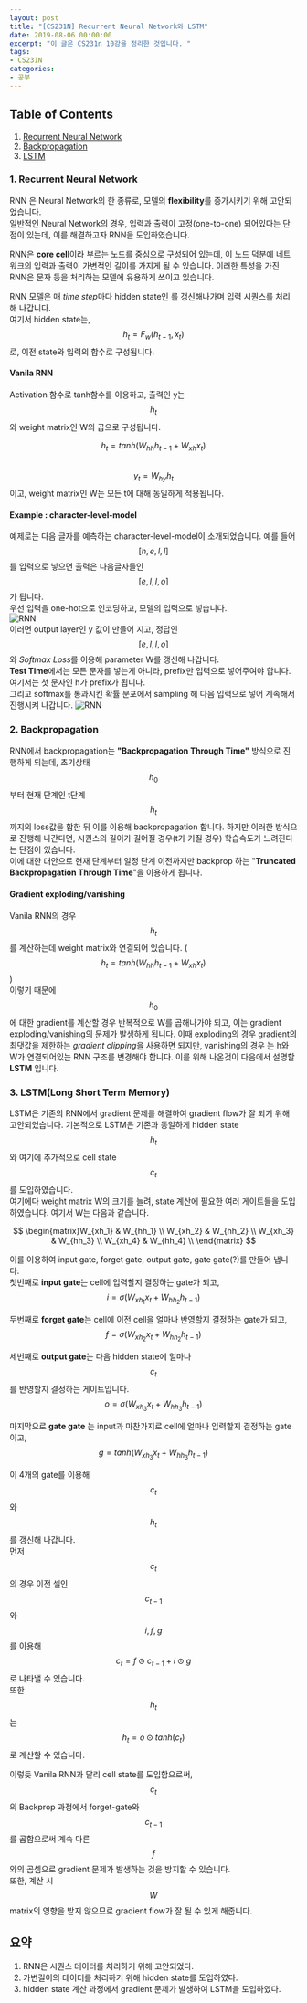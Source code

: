 ```yaml
---
layout: post
title: "[CS231N] Recurrent Neural Network와 LSTM"
date: 2019-08-06 00:00:00
excerpt: "이 글은 CS231n 10강을 정리한 것입니다. "  
tags:
- CS231N
categories:
- 공부
---
```

## Table of Contents
1. [Recurrent Neural Network](#rnn)
2. [Backpropagation](#back)
3. [LSTM](#lstm)

### 1. Recurrent Neural Network<a name="rnn"></a>
RNN 은 Neural Network의 한 종류로, 모델의 **flexibility**를 증가시키기 위해 고안되었습니다.  
일반적인 Neural Network의 경우, 입력과 출력이 고정(one-to-one) 되어있다는 단점이 있는데, 이를 해결하고자 RNN을 도입하였습니다.  
  
RNN은 **core cell**이라 부르는 노드를 중심으로 구성되어 있는데, 이 노드 덕분에 네트워크의 입력과 출력이 가변적인 길이를 가지게 될 수 있습니다. 이러한 특성을 가진 RNN은 문자 등을 처리하는 모델에 유용하게 쓰이고 있습니다.  
  
RNN 모델은 매 *time step*마다 hidden state인 를 갱신해나가며 입력 시퀀스를 처리해 나갑니다.  
여기서 hidden state는,  
$$ h_{t} = F_{w}(h_{t-1},x_{t}) $$
로, 이전 state와 입력의 함수로 구성됩니다.  

#### Vanila RNN
Activation 함수로 tanh함수를 이용하고,  출력인 y는 $$ h_{t} $$와 weight matrix인 W의 곱으로 구성됩니다.  

$$ h_{t} = tanh(W_{hh}h_{t-1}+W_{xh}x_{t}) $$  
$$ y_{t} = W_{hy}h_{t} $$
이고, weight matrix인 W는 모든 t에 대해 동일하게 적용됩니다.

#### Example : character-level-model
예제로는 다음 글자를 예측하는 character-level-model이 소개되었습니다. 예를 들어 $$ [h,e,l,l] $$를 입력으로 넣으면 출력은 다음글자들인 $$ [e,l,l,o] $$가 됩니다.   
우선 입력을 one-hot으로 인코딩하고, 모델의 입력으로 넣습니다.  
![RNN](https://github.com/dghg/dghg.github.io/raw/master/_posts/img/9.PNG)  
이러면 output layer인 y 값이 만들어 지고, 정답인$$ [e,l,l,o] $$와 *Softmax Loss*를  이용해 parameter W를 갱신해 나갑니다.  
**Test Time**에서는 모든 문자를 넣는게 아니라, prefix만 입력으로 넣어주여야 합니다. 여기서는 첫 문자인 h가 prefix가 됩니다.  
그리고 softmax를 통과시킨 확률 분포에서 sampling 해 다음 입력으로 넣어 계속해서 진행시켜 나갑니다.
![RNN](https://github.com/dghg/dghg.github.io/raw/master/_posts/img/10.PNG)  
  
  
  
### 2. Backpropagation<a name="back"></a>
RNN에서 backpropagation는 **"Backpropagation Through Time"** 방식으로 진행하게 되는데, 초기상태 $$ h_{0} $$ 부터 현재 단계인 t단계 $$ h_{t} $$ 까지의 loss값을 합한 뒤 이를 이용해 backpropagation 합니다. 하지만 이러한 방식으로 진행해 나간다면, 시퀀스의 길이가 길어질 경우(t가 커질 경우) 학습속도가 느려진다는 단점이 있습니다.  
이에 대한 대안으로 현재 단계부터 일정 단계 이전까지만 backprop 하는 "**Truncated Backpropagation Through Time**"을 이용하게 됩니다. 
  
#### Gradient exploding/vanishing
Vanila RNN의 경우 $$ h_{t} $$를 계산하는데 weight matrix와 연결되어 있습니다. ( $$ h_{t} = tanh(W_{hh}h_{t-1}+W_{xh}x_{t}) $$  )  
이렇기 때문에 $$ h_{0} $$ 에 대한 gradient를 계산할 경우 반복적으로 W를 곱해나가야 되고, 이는 gradient exploding/vanishing의 문제가 발생하게 됩니다. 이때 exploding의 경우 gradient의 최댓값을 제한하는 *gradient clipping*을 사용하면 되지만, vanishing의 경우  는 h와 W가 연결되어있는 RNN 구조를 변경해야 합니다. 이를 위해 나온것이 다음에서 설명할 **LSTM** 입니다.  
  
  
### 3. LSTM(Long Short Term Memory)<a name="lstm"></a>
LSTM은 기존의 RNN에서 gradient 문제를 해결하여 gradient flow가 잘 되기 위해 고안되었습니다. 기본적으로 LSTM은 기존과 동일하게 hidden state $$ h_{t} $$와 여기에 추가적으로 cell state $$ c_{t} $$를 도입하였습니다.  
여기에다 weight matrix W의 크기를 늘려, state 계산에 필요한 여러 게이트들을 도입하였습니다. 여기서 W는 다음과 같습니다.

$$
    \begin{matrix}W_{xh_1} & W_{hh_1} \\ W_{xh_2} & W_{hh_2} \\ W_{xh_3} & W_{hh_3} \\ W_{xh_4} & W_{hh_4} \\ \end{matrix}
$$

  이를 이용하여 input gate, forget gate, output gate, gate gate(?)를 만들어 냅니다.  
첫번째로 **input gate**는 cell에 입력할지 결정하는 gate가 되고,  $$ i = \sigma(W_{xh_1}x_{t}+W_{hh_2}h_{t-1}) $$

두번째로 **forget gate**는 cell에 이전 cell을 얼마나 반영할지 결정하는 gate가 되고,  
$$ f = \sigma(W_{xh_2}x_{t}+W_{hh_2}h_{t-1}) $$  

세번째로 **output gate**는 다음 hidden state에 얼마나 $$ c_{t}$$를 반영할지 결정하는 게이트입니다.  
$$ o = \sigma(W_{xh_3}x_{t}+W_{hh_3}h_{t-1}) $$

마지막으로 **gate gate** 는 input과 마찬가지로 cell에 얼마나 입력할지 결정하는 gate이고, 
$$ g = tanh(W_{xh_3}x_{t}+W_{hh_3}h_{t-1}) $$

이 4개의 gate를 이용해 $$ c_{t} $$ 와 $$ h_{t} $$를 갱신해 나갑니다.  
먼저 $$ c_{t} $$ 의 경우 이전 셀인 $$ c_{t-1} $$와 $$ i, f, g $$를 이용해 $$ c_{t} = f⊙c_{t-1} + i⊙g $$로 나타낼 수 있습니다.  
또한 $$ h_{t} $$ 는 $$ h_{t} = o⊙tanh(c_{t}) $$로 계산할 수 있습니다.  

이렇듯 Vanila RNN과 달리 cell state를 도입함으로써,  $$c_{t}$$의 Backprop 과정에서 forget-gate와 $$c_{t-1}$$를 곱함으로써 계속 다른 $$f$$와의 곱셈으로 gradient 문제가 발생하는 것을 방지할 수 있습니다.  
또한, 계산 시 $$W$$ matrix의 영향을 받지 않으므로 gradient flow가 잘 될 수 있게 해줍니다.  

## 요약
1. RNN은 시퀀스 데이터를 처리하기 위해 고안되었다.  
2. 가변길이의 데이터를 처리하기 위해 hidden state를 도입하였다.  
3. hidden state 계산 과정에서 gradient 문제가 발생하여 LSTM을 도입하였다.  


  